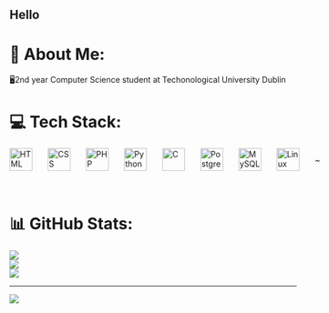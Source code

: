 ## Hello


# 💫 About Me:
🖥️2nd year Computer Science student at Techonological University Dublin


# 💻 Tech Stack:

<div style="display: flex; align-items: center; gap: 14px;">
<img align="left" alt="HTML" width="40px" style="padding-right:10px;" src="https://cdn.jsdelivr.net/gh/devicons/devicon/icons/html5/html5-plain.svg" />
<img align="left" alt="CSS" width="40px" style="padding-right:10px;" src="https://cdn.jsdelivr.net/gh/devicons/devicon/icons/css3/css3-plain.svg" />
<img align="left" alt="PHP" width="40px" style="padding-right:10px;" src="https://cdn.jsdelivr.net/gh/devicons/devicon@latest/icons/php/php-original.svg" />
<img align="left" alt="Python" width="40px" style="padding-right:10px;" src="https://cdn.jsdelivr.net/gh/devicons/devicon/icons/python/python-plain.svg" />
<img align="left" alt="C" width="40px" style="padding-right:10px;" src="https://cdn.jsdelivr.net/gh/devicons/devicon@latest/icons/c/c-plain.svg" /> 
<img align="left" alt="PostgreSQL" width="40px" style="padding-right:10px;" src="https://cdn.jsdelivr.net/gh/devicons/devicon@latest/icons/postgresql/postgresql-original.svg" />
<img  align="left" alt="MySQL" width="40px" style="padding-right:10px;"src="https://cdn.jsdelivr.net/gh/devicons/devicon@latest/icons/mysql/mysql-original.svg" />
<img align="left" alt="Linux" width="40px" style="padding-right:10px;" src="https://cdn.jsdelivr.net/gh/devicons/devicon/icons/linux/linux-original.svg" />~
</div>
<br /><br /> 

# 📊 GitHub Stats:
![](https://github-readme-stats.vercel.app/api?username=Jooj9898&theme=dark&hide_border=false&include_all_commits=false&count_private=false)<br/>
![](https://github-readme-streak-stats.herokuapp.com/?user=Jooj9898&theme=dark&hide_border=false)<br/>
![](https://github-readme-stats.vercel.app/api/top-langs/?username=Jooj9898&theme=dark&hide_border=false&include_all_commits=false&count_private=false&layout=compact)

---
[![](https://visitcount.itsvg.in/api?id=Jooj9898&icon=0&color=0)](https://visitcount.itsvg.in)

<!-- Proudly created with GPRM ( https://gprm.itsvg.in ) -->



